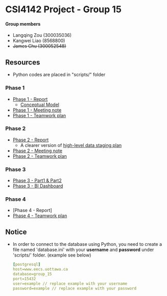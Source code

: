 # CSI4142 Project - Group 15

#### Group members

-   Langqing Zou (300035036)
-   Kangwei Liao (8568800)
-   <del>James Chu (300052548)</del>

## Resources

-   Python codes are placed in "scripts/" folder

### Phase 1

-   [Phase 1 - Report](files/Phase_1/Report.pdf)
    -   [Conceptual Model](files/Phase_1/ConceptualModel.png)
-   [Phase 1 - Meeting note](files/Phase_1/MeetingNotes.pdf)
-   [Phase 1 - Teamwork plan](files/Phase_1/TeamworkPlan.xlsx)

### Phase 2

-   [Phase 2 - Report](files/Phase_2/Report.pdf)
    -   A clearer version of [high-level data staging plan](files/Phase_2/High-levelDataStagingPlan.pdf)
-   [Phase 2 - Meeting note](files/Phase_2/MeetingNotes.pdf)
-   [Phase 2 - Teamwork plan](files/Phase_2/TeamworkPlan.pdf)

### Phase 3

-   [Phase 3 - Part1 & Part2](files/Phase_3/sql.txt)
-   [Phase 3 - BI Dashboard](files/Phase_3/instruction.pdf)

### Phase 4
- [Phase 4 - Report]
- [Phase 4 - Teamwork plan](files/Phase_4/Phase4-TeamPlanning2022.xlsx)

## Notice

-   In order to connect to the database using Python, you need to create a file named 'database.ini'
    with your **username** and **password** under 'scripts/' folder. (example see below)

    ```yaml
    [postgresql]
    host=www.eecs.uottawa.ca
    database=group_15
    port=15432
    user=example // replace example with your username
    password=example // replace example with your password
    ```
